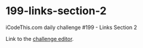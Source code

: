 # 199-links-section-2

iCodeThis.com daily challenge #199 - Links Section 2

Link to the [challenge editor](https://icodethis.com/editor?challengeId=199).
